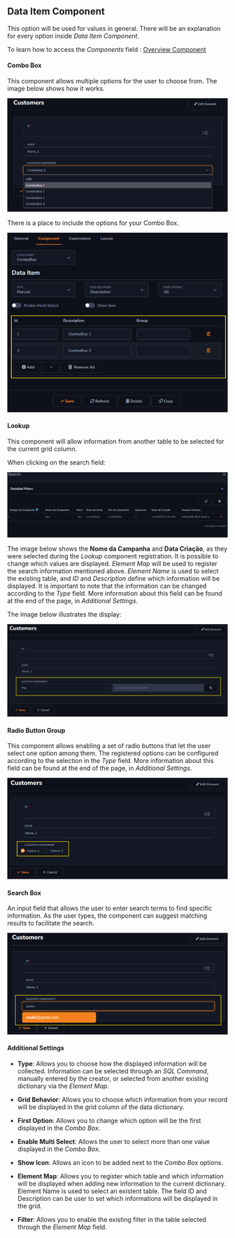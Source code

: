 ## Data Item Component

This option will be used for values in general. There will be an explanation for every option inside *Data Item Component*.

To learn how to access the *Components* field : [Overview Component ](../components/overview_component.md)

#### Combo Box

This component allows multiple options for the user to choose from. The image below shows how it works.

![](../../media/component_dataitem_checkbox_example_1.png)

There is a place to include the options for your Combo Box.

![](../../media/component_dataitem_checkbox_example_2.png)

#### Lookup

This component will allow information from another table to be selected for the current grid column.

When clicking on the search field:

![](../../media/component_dataitem_lookup_example_2.png)

The image below shows the **Nome da Campanha** and **Data Criação**, as they were selected during the *Lookup* component registration. It is possible to change which values are displayed. *Element Map* will be used to register the search information mentioned above. *Element Name* is used to select the existing table, and *ID* and *Description* define which information will be displayed. It is important to note that the information can be changed according to the *Type* field. More information about this field can be found at the end of the page, in *Additional Settings*.

The image below illustrates the display:

![](../../media/component_dataitem_lookup_example_1.png) 

#### Radio Button Group

This component allows enabling a set of radio buttons that let the user select one option among them. The registered options can be configured according to the selection in the *Type* field. More information about this field can be found at the end of the page, in *Additional Settings*.

![](../../media/component_dataitem_radiobutton_example_1.png) 

#### Search Box

An input field that allows the user to enter search terms to find specific information. As the user types, the component can suggest matching results to facilitate the search.

![](../../media/component_dataitem_serachbox_example_1.png)

#### Additional Settings

- **Type**: Allows you to choose how the displayed information will be collected. Information can be selected through an *SQL Command*, manually entered by the creator, or selected from another existing dictionary via the *Element Map*.

- **Grid Behavior**: Allows you to choose which information from your record will be displayed in the grid column of the data dictionary.

- **First Option**: Allows you to change which option will be the first displayed in the *Combo Box*.

- **Enable Multi Select**: Allows the user to select more than one value displayed in the *Combo Box*.

- **Show Icon**: Allows an icon to be added next to the *Combo Box* options.

- **Element Map**: Allows you to register which table and which information will be displayed when adding new information to the current dictionary. Element Name is used to select an existent table. The field ID and Description can be user to set which informations will be displayed in the grid.

- **Filter**: Allows you to enable the existing filter in the table selected through the *Element Map* field.

